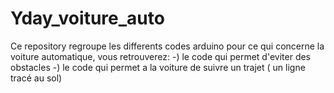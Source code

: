 # Yday_voiture_auto

Ce repository regroupe les differents codes arduino pour ce qui concerne la voiture automatique,
vous retrouverez: 
    -) le code qui permet d'eviter des obstacles
    -) le code qui permet a la voiture de suivre un trajet ( un ligne tracé au sol)
